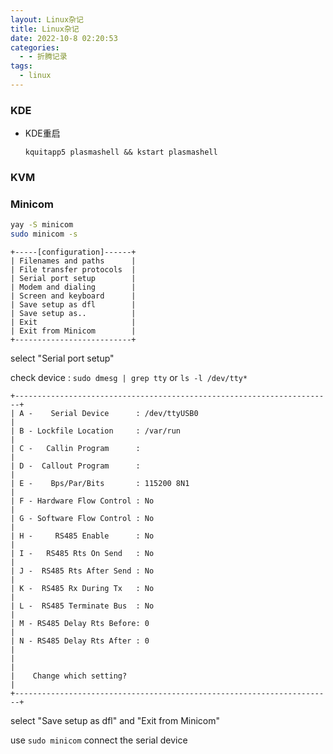 ```yaml
---
layout: Linux杂记
title: Linux杂记
date: 2022-10-8 02:20:53
categories:
  - - 折腾记录
tags: 
  - linux
---
```

### KDE

- KDE重启

    `kquitapp5 plasmashell && kstart plasmashell`

### KVM

    

### Minicom

```bash
yay -S minicom
sudo minicom -s
```

```
+-----[configuration]------+
| Filenames and paths      |
| File transfer protocols  |
| Serial port setup        |
| Modem and dialing        |
| Screen and keyboard      |
| Save setup as dfl        |
| Save setup as..          |
| Exit                     |
| Exit from Minicom        |
+--------------------------+
```

select "Serial port setup"

check device : ``` sudo dmesg | grep tty ``` or ``` ls -l /dev/tty* ```

```
+-----------------------------------------------------------------------+
| A -    Serial Device      : /dev/ttyUSB0                              |
| B - Lockfile Location     : /var/run                                  |
| C -   Callin Program      :                                           |
| D -  Callout Program      :                                           |
| E -    Bps/Par/Bits       : 115200 8N1                                |
| F - Hardware Flow Control : No                                        |
| G - Software Flow Control : No                                        |
| H -     RS485 Enable      : No                                        |
| I -   RS485 Rts On Send   : No                                        |
| J -  RS485 Rts After Send : No                                        |
| K -  RS485 Rx During Tx   : No                                        |
| L -  RS485 Terminate Bus  : No                                        |
| M - RS485 Delay Rts Before: 0                                         |
| N - RS485 Delay Rts After : 0                                         |
|                                                                       |
|    Change which setting?                                              |
+-----------------------------------------------------------------------+
```

select "Save setup as dfl" and "Exit from Minicom"

use ``` sudo minicom ``` connect the serial device